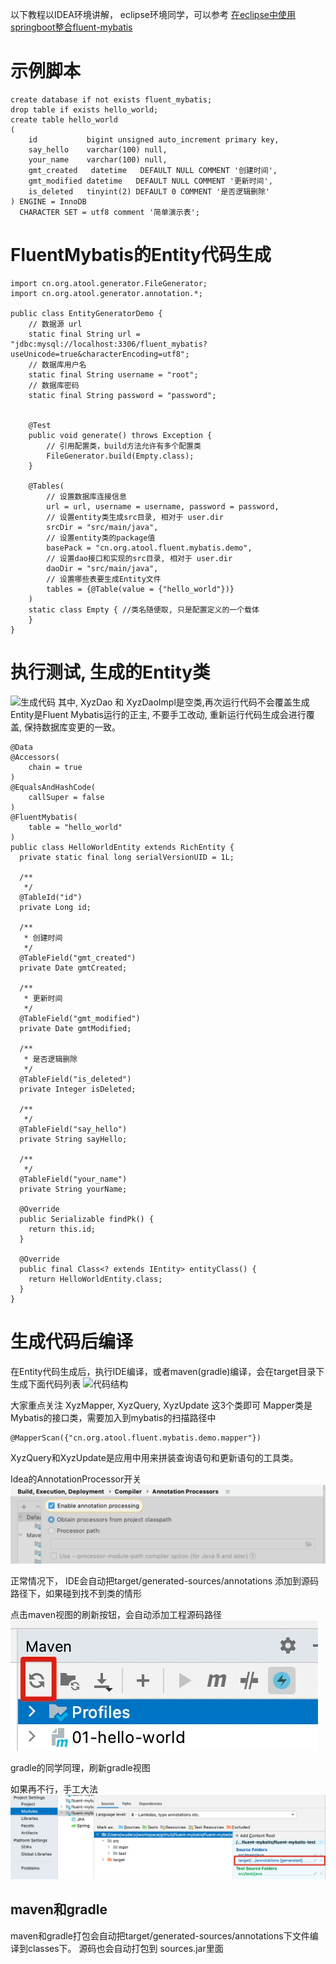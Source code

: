 以下教程以IDEA环境讲解， eclipse环境同学，可以参考 [在eclipse中使用springboot整合fluent-mybatis](https://blog.csdn.net/weixin_43585799/article/details/121506805)

# 示例脚本

```
create database if not exists fluent_mybatis;
drop table if exists hello_world;
create table hello_world
(
    id           bigint unsigned auto_increment primary key,
    say_hello    varchar(100) null,
    your_name    varchar(100) null,
    gmt_created   datetime   DEFAULT NULL COMMENT '创建时间',
    gmt_modified datetime   DEFAULT NULL COMMENT '更新时间',
    is_deleted   tinyint(2) DEFAULT 0 COMMENT '是否逻辑删除'
) ENGINE = InnoDB
  CHARACTER SET = utf8 comment '简单演示表';
```

# FluentMybatis的Entity代码生成

```
import cn.org.atool.generator.FileGenerator;
import cn.org.atool.generator.annotation.*;

public class EntityGeneratorDemo {
    // 数据源 url
    static final String url = "jdbc:mysql://localhost:3306/fluent_mybatis?useUnicode=true&characterEncoding=utf8";
    // 数据库用户名
    static final String username = "root";
    // 数据库密码
    static final String password = "password";


    @Test
    public void generate() throws Exception {
        // 引用配置类，build方法允许有多个配置类
        FileGenerator.build(Empty.class);
    }

    @Tables(
        // 设置数据库连接信息
        url = url, username = username, password = password,
        // 设置entity类生成src目录, 相对于 user.dir
        srcDir = "src/main/java",
        // 设置entity类的package值
        basePack = "cn.org.atool.fluent.mybatis.demo",
        // 设置dao接口和实现的src目录, 相对于 user.dir
        daoDir = "src/main/java",
        // 设置哪些表要生成Entity文件
        tables = {@Table(value = {"hello_world"})}
    )
    static class Empty { //类名随便取, 只是配置定义的一个载体
    }
}
```

# 执行测试, 生成的Entity类
![生成代码](https://images.gitee.com/uploads/images/2021/0608/194444_f22bdb18_1767937.png "生成代码.png")
其中, XyzDao 和 XyzDaoImpl是空类,再次运行代码不会覆盖生成
Entity是Fluent Mybatis运行的正主, 不要手工改动, 重新运行代码生成会进行覆盖, 保持数据库变更的一致。


```
@Data
@Accessors(
    chain = true
)
@EqualsAndHashCode(
    callSuper = false
)
@FluentMybatis(
    table = "hello_world"
)
public class HelloWorldEntity extends RichEntity {
  private static final long serialVersionUID = 1L;

  /**
   */
  @TableId("id")
  private Long id;

  /**
   * 创建时间
   */
  @TableField("gmt_created")
  private Date gmtCreated;

  /**
   * 更新时间
   */
  @TableField("gmt_modified")
  private Date gmtModified;

  /**
   * 是否逻辑删除
   */
  @TableField("is_deleted")
  private Integer isDeleted;

  /**
   */
  @TableField("say_hello")
  private String sayHello;

  /**
   */
  @TableField("your_name")
  private String yourName;

  @Override
  public Serializable findPk() {
    return this.id;
  }

  @Override
  public final Class<? extends IEntity> entityClass() {
    return HelloWorldEntity.class;
  }
}
```

# 生成代码后编译
在Entity代码生成后，执行IDE编译，或者maven(gradle)编译，会在target目录下生成下面代码列表
![代码结构](https://images.gitee.com/uploads/images/2021/1017/164726_d8610a74_1767937.png "代码结构.png")

大家重点关注 XyzMapper, XyzQuery, XyzUpdate 这3个类即可
Mapper类是Mybatis的接口类，需要加入到mybatis的扫描路径中

```
@MapperScan({"cn.org.atool.fluent.mybatis.demo.mapper"})
```

XyzQuery和XyzUpdate是应用中用来拼装查询语句和更新语句的工具类。

Idea的AnnotationProcessor开关
![AnnotationProcessor](../images/learn-abc/AnnotationProcessor.png "AnnotationProcessor.png")

正常情况下， IDE会自动把target/generated-sources/annotations 添加到源码路径下，如果碰到找不到类的情形

点击maven视图的刷新按钮，会自动添加工程源码路径
![maven视图](../images/learn-abc/maven-viewer-refresh.png "maven视图.png")

gradle的同学同理，刷新gradle视图

如果再不行，手工大法
![IDE设置](../images/learn-abc/idea-classpath-setting.png "IDE设置.png")

## maven和gradle
maven和gradle打包会自动把target/generated-sources/annotations下文件编译到classes下。
源码也会自动打包到 sources.jar里面